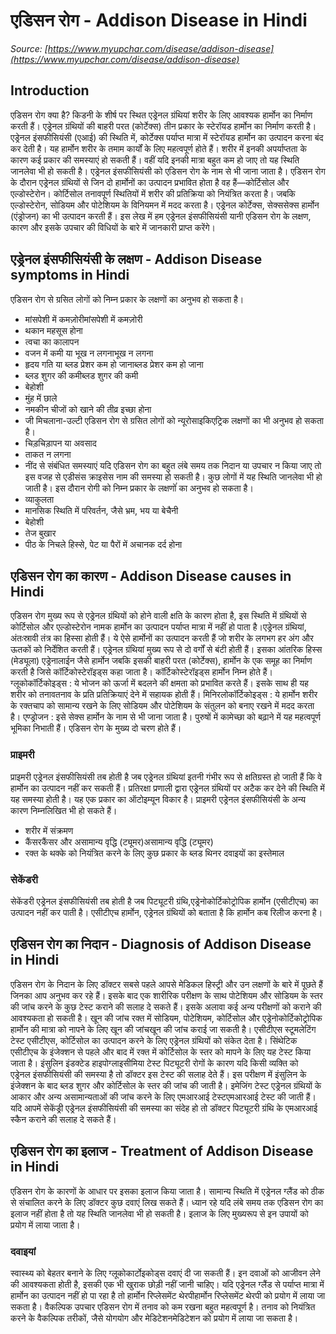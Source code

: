 # एडिसन रोग - Addison Disease in Hindi
_Source: [https://www.myupchar.com/disease/addison-disease](https://www.myupchar.com/disease/addison-disease)_

## Introduction
एडिसन रोग क्या है?
किडनी के शीर्ष पर स्थित एड्रेनल ग्रंथियां शरीर के लिए आवश्यक हार्मोन का निर्माण करती हैं। एड्रेनल ग्रंथियों की बाहरी परत (कोर्टेक्स) तीन प्रकार के स्टेरॉयड हार्मोन का निर्माण करती है। एड्रेनल इंसफीसियंसी (एआई) की स्थिति में, कोर्टेक्स पर्याप्त मात्रा में स्टेरॉयड हार्मोन का उत्पादन करना बंद कर देती है। यह हार्मोन शरीर के तमाम कार्यों के लिए महत्वपूर्ण होते हैं। शरीर में इनकी अपर्याप्तता के कारण कई प्रकार की समस्याएं हो सकती हैं। वहीं यदि इनकी मात्रा बहुत कम हो जाए तो यह स्थिति जानलेवा भी हो सकती है। एड्रेनल इंसफीसियंसी को एडिसन रोग के नाम से भी जाना जाता है।
एडिसन रोग के दौरान एड्रेनल ग्रंथियों से जिन दो हार्मोनों का उत्पादन प्रभावित होता है वह हैं—कोर्टिसोल और एल्डोस्टेरोन। कोर्टिसोल तनावपूर्ण स्थितियों में शरीर की प्रतिक्रिया को नियंत्रित करता है। जबकि एल्डोस्टेरोन, सोडियम और पोटेशियम के विनियमन में मदद करता है। एड्रेनल कोर्टेक्स, सेक्ससेक्स हार्मोन (एंड्रोजन) का भी उत्पादन करती हैं।
इस लेख में हम एड्रेनल इंसफीसियंसी यानी एडिसन रोग के लक्षण, कारण और इसके उपचार की विधियों के बारे में जानकारी प्राप्त करेंगे।

## एड्रेनल इंसफीसियंसी के लक्षण - Addison Disease symptoms in Hindi
एडिसन रोग से ग्रसित लोगों को निम्न प्रकार के लक्षणों का अनुभव हो सकता है।
- मांसपेशी में कमज़ोरीमांसपेशी में कमज़ोरी
- थकान महसूस होना
- त्वचा का कालापन
- वजन में कमी या भूख न लगनाभूख न लगना
- हृदय गति या ब्लड प्रेशर कम हो जानाब्लड प्रेशर कम हो जाना
- ब्लड शुगर की कमीब्लड शुगर की कमी
- बेहोशी
- मुंह में छाले
- नमकीन चीजों को खाने की तीव्र इच्छा होना
- जी मिचलाना-उल्टी
एडिसन रोग से ग्रसित लोगों को न्यूरोसाइकिएट्रिक लक्षणों का भी अनुभव हो सकता है।
- चिड़चिड़ापन या अवसाद
- ताकत न लगना
- नींद से संबंधित समस्याएं
यदि एडिसन रोग का बहुत लंबे समय तक निदान या उपचार न किया जाए तो इस वजह से एडीसंस क्राइसेस नाम की समस्या हो सकती है। कुछ लोगों में यह स्थिति जानलेवा भी हो जाती है। इस दौरान रोगी को निम्न प्रकार के लक्षणोंं का अनुभव हो सकता है।
- व्याकुलता
- मानसिक स्थिति में परिवर्तन, जैसे भ्रम, भय या बेचैनी
- बेहोशी
- तेज बुखार
- पीठ के निचले हिस्से, पेट या पैरों में अचानक दर्द होना

## एडिसन रोग का कारण - Addison Disease causes in Hindi
एडिसन रोग मुख्य रूप से एड्रेनल ग्रंथियों को होने वाली क्षति के कारण होता है, इस स्थिति में ग्रंथियों से कोर्टिसोल और एल्डोस्टेरोन नामक हार्मोन का उत्पादन पर्याप्त मात्रा में नहीं हो पाता है।एड्रेनल ग्रंथियां, अंतःस्रावी तंत्र का हिस्सा होती हैं। ये ऐसे हार्मोनों का उत्पादन करती हैं जो शरीर के लगभग हर अंग और ऊतकों को निर्देशित करती हैं।
एड्रेनल ग्रंथियां मुख्य रूप से दो वर्गों से बंटी होती हैं। इसका आंतरिक हिस्स (मेड्यूला) एड्रेनालाईन जैसे हार्मोन जबकि इसकी बाहरी परत (कोर्टेक्स), हार्मोन के एक समूह का निर्माण करती है जिसे कॉर्टिकोस्टेरॉइड्स कहा जाता है। कॉर्टिकोस्टेरॉइड्स हार्मोन निम्न होते हैं।
ग्लूकोकॉर्टिकोइड्स : ये भोजन को ऊर्जा में बदलने की क्षमता को प्रभावित करते हैं। इसके साथ ही यह शरीर को तनावतनाव के प्रति प्रतिक्रियाएं देने में सहायक होती हैं।
मिनिरलोकॉर्टिकोइड्स : ये हार्मोन शरीर के रक्तचाप को सामान्य रखने के लिए सोडियम और पोटेशियम के संतुलन को बनाए रखने में मदद करता है।
एण्ड्रोजन : इसे सेक्स हार्मोन के नाम से भी जाना जाता है। पुरुषों में कामेच्छा को बढ़ाने में यह महत्वपूर्ण भूमिका निभाती हैं।
एडिसन रोग के मुख्य दो चरण होते हैं।
### प्राइमरी
प्राइमरी एड्रेनल इंसफीसियंसी तब होती है जब एड्रेनल ग्रंथियां इतनी गंभीर रूप से क्षतिग्रस्त हो जाती हैं कि वे हार्मोन का उत्पादन नहीं कर सकती हैं। प्रतिरक्षा प्रणाली द्वारा एड्रेनल ग्रंथियों पर अटैक कर देने की स्थिति में यह समस्या होती है। यह एक प्रकार का ऑटोइम्यून विकार है। प्राइमरी एड्रेनल इंसफीसियंसी के अन्य कारण निम्नलिखित भी हो सकते हैं।
- शरीर में संक्रमण
- कैंसरकैंसर और असामान्य वृद्धि (ट्यूमर)असामान्य वृद्धि (ट्यूमर)
- रक्त के थक्के को नियंत्रित करने के लिए कुछ प्रकार के ब्लड थिनर दवाइयों का इस्तेमाल
### सेकेंडरी
सेकेंडरी एड्रेनल इंसफीसियंसी तब होती है जब पिट्यूटरी ग्रंथि,एड्रेनोकोर्टिकोट्रोपिक हार्मोन (एसीटीएच) का उत्पादन नहीं कर पाती है। एसीटीएच हार्मोन, एड्रेनल ग्रंथियों को बताता है कि हार्मोन कब रिलीज करना है।

## एडिसन रोग का निदान - Diagnosis of Addison Disease in Hindi
एडिसन रोग के निदान के लिए डॉक्टर सबसे पहले आपसे मेडिकल हिस्ट्री और उन लक्षणों के बारे में पूछते हैं जिनका आप अनुभव कर रहे हैं। इसके बाद एक शारीरिक परीक्षण के साथ पोटेशियम और सोडियम के स्तर की जांच करने के कुछ टेस्ट कराने की सलाह दे सकते हैं। इसके अलावा कई अन्य परीक्षणों को कराने की आवश्यकता हो सकती है।
खून की जांच
रक्त में सोडियम, पोटेशियम, कोर्टिसोल और एड्रेनोकोर्टिकोट्रोपिक हार्मोन की मात्रा को नापने के लिए खून की जांचखून की जांच कराई जा सकती है।
एसीटीएस स्टूमलेटिंग टेस्ट
एसीटीएस, कोर्टिसोल का उत्पादन करने के लिए एड्रेनल ग्रंथियों को संकेत देता है। सिंथेटिक एसीटीएच के इंजेक्शन से पहले और बाद में रक्त में कोर्टिसोल के स्तर को मापने के लिए यह टेस्ट किया जाता है।
इंसुलिन इंडक्टेड हाइपोग्लाइसीमिया टेस्ट
पिट्यूटरी रोगों के कारण यदि किसी व्यक्ति को एड्रेनल इंसफीसियंसी की समस्या है तो डॉक्टर इस टेस्ट की सलाह देते हैं। इस परीक्षण में इंसुलिन के इंजेक्शन के बाद ब्लड शुगर और कोर्टिसोल के स्तर की जांच की जाती है।
इमेजिंग टेस्ट
एड्रेनल ग्रंथियों के आकार और अन्य असामान्यताओं की जांच करने के लिए एमआरआई टेस्टएमआरआई टेस्ट की जाती हैं। यदि आपमें सेकेंड्री एड्रेनल इंसफीसियंसी की समस्या का संदेह हो तो डॉक्टर पिट्यूटरी ग्रंथि के एमआरआई स्कैन कराने की सलाह दे सकते हैं।

## एडिसन रोग का इलाज - Treatment of Addison Disease in Hindi
एडिसन रोग के कारणों के आधार पर इसका इलाज किया जाता है। सामान्य स्थिति में एड्रेनल ग्लैंड को ठीक से संचालित करने के​ लिए डॉक्टर कुछ दवाएं लिख सकते हैं। ध्यान रहे ​यदि लंबे समय तक एडिसन रोग का इलाज नहीं होता है तो यह स्थिति जानलेवा भी हो सकती है। इलाज के लिए मुख्यरूप से इन उपायों को प्रयोग में लाया जाता है।
### दवाइयां
स्वास्थ्य को बेहतर बनाने के लिए ग्लूकोकार्टोइकोड्स दवाएं दी जा सकती हैं। इन दवाओं को आजीवन लेने की आवश्यकता होती है, इसकी एक भी खुराक छोड़ी नहीं जानी चाहिए। यदि एड्रेनल ग्लैंड से पर्याप्त मात्रा में हार्मोन का उत्पादन नहीं हो पा रहा है तो हार्मोन रिप्लेसमेंट थेरपीहार्मोन रिप्लेसमेंट थेरपी को प्रयोग में लाया जा सकता है।
वैकल्पिक उपचार
एडिसन रोग में तनाव को कम रखना बहुत महत्वपूर्ण है। तनाव को नियंत्रित करने के वैकल्पिक तरीकों, जैसे योगयोग और मेडिटेशनमेडिटेशन को प्रयोग में लाया जा सकता है।

